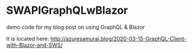 # SWAPIGraphQLwBlazor
demo code for my blog post on using GraphQL &amp; Blazor

It is located here: http://azuresamurai.blog/2020-03-15-GraphQL-Client-with-Blazor-and-SWS/
